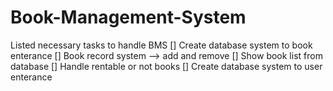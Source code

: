 # Book-Management-System
Listed necessary tasks to handle BMS
[] Create database system to book enterance
    [] Book record system --> add and remove
    [] Show book list from database
    [] Handle rentable or not books 
[] Create database system to user enterance
